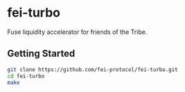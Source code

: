 # fei-turbo

Fuse liquidity accelerator for friends of the Tribe.

## Getting Started

```sh
git clone https://github.com/fei-protocol/fei-turbo.git
cd fei-turbo
make
```
